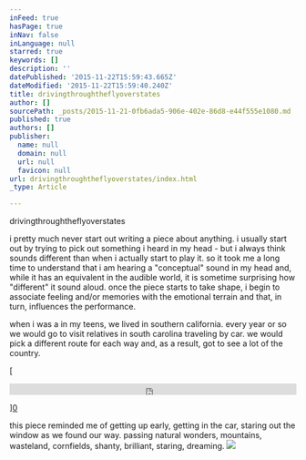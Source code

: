 ```yaml
---
inFeed: true
hasPage: true
inNav: false
inLanguage: null
starred: true
keywords: []
description: ''
datePublished: '2015-11-22T15:59:43.665Z'
dateModified: '2015-11-22T15:59:40.240Z'
title: drivingthroughtheflyoverstates
author: []
sourcePath: _posts/2015-11-21-0fb6ada5-906e-402e-86d8-e44f555e1080.md
published: true
authors: []
publisher:
  name: null
  domain: null
  url: null
  favicon: null
url: drivingthroughtheflyoverstates/index.html
_type: Article

---
```

drivingthroughtheflyoverstates

i pretty much never start out writing a piece about anything. i usually start out by trying to pick out something i heard in my head - but i always think sounds different than when i actually start to play it. so it took me a long time to understand that i am hearing a "conceptual" sound in my head and, while it has an equivalent in the audible world, it is sometime surprising how "different" it sound aloud. once the piece starts to take shape, i begin to associate feeling and/or memories with the emotional terrain and that, in turn, influences the performance.

when i was a in my teens, we lived in southern california. every year or so we would go to visit relatives in south carolina traveling by car. we would pick a different route for each way and, as a result, got to see a lot of the country. 

[

<iframe width=" 100%" height="20" scrolling="no" frameborder="no" src="https://w.soundcloud.com/player/?url=https%3A//api.soundcloud.com/tracks/124869902&amp;color=ff5500&amp;inverse=false&amp;auto_play=false&amp;show_user=true" style="">"drivingthroughtheflyoverstates</iframe>

][0]

this piece reminded me of getting up early, getting in the car, staring out the window as we found our way. passing natural wonders, mountains, wasteland, cornfields, shanty, brilliant, staring, dreaming.
![](https://the-grid-user-content.s3-us-west-2.amazonaws.com/5621ec16-36fb-4c85-977e-9d4d119bd510.jpg)

[0]: href
